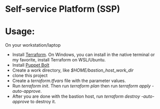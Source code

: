 # Self-service Platform (SSP) 

# Usage:
On your workstation/laptop
* Install [Terraform](https://developer.hashicorp.com/terraform/install). On Windows, you can install in the native terminal or my favorite, install Terraform on WSL/Ubuntu.
* Install [Puppet Bolt](https://www.puppet.com/docs/bolt/latest/bolt_installing.html) 
* Create a work directory, like *$HOME/bastion_host_work_dir*
* clone this project
* Create a *terraform.tfvars* file with the parameter values.
* Run _terraform init_. Then run _terraform plan_ then run _terraform apply -auto-approve_.
* After you are done with the bastion host, run _terraform destroy -auto-approve_ to destroy it.

   
